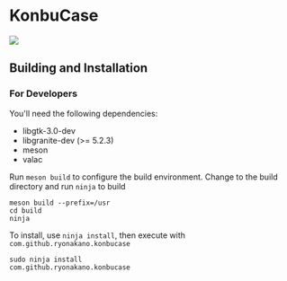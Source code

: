 # KonbuCase
![](Screenshot.png)

## Building and Installation
### For Developers
You'll need the following dependencies:

* libgtk-3.0-dev
* libgranite-dev (>= 5.2.3)
* meson
* valac

Run `meson build` to configure the build environment. Change to the build directory and run `ninja` to build

    meson build --prefix=/usr
    cd build
    ninja

To install, use `ninja install`, then execute with `com.github.ryonakano.konbucase`

    sudo ninja install
    com.github.ryonakano.konbucase
